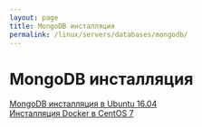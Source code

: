 ```yaml
---
layout: page
title: MongoDB инсталляция
permalink: /linux/servers/databases/mongodb/
---
```



# MongoDB инсталляция


[MongoDB инсталляция в Ubuntu 16.04](/linux/servers/databases/mongodb/ubuntu/installation/)  
[Инсталляция Docker в CentOS 7](/linux/servers/databases/mongodb/centos/installation/)  